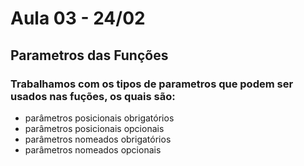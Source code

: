 # Aula 03 - 24/02

## Parametros das Funções 

### Trabalhamos com os tipos de parametros que podem ser usados nas fuções, os quais são: 
*  parâmetros posicionais obrigatórios
*  parâmetros posicionais opcionais
*  parâmetros nomeados obrigatórios
*  parâmetros nomeados opcionais
